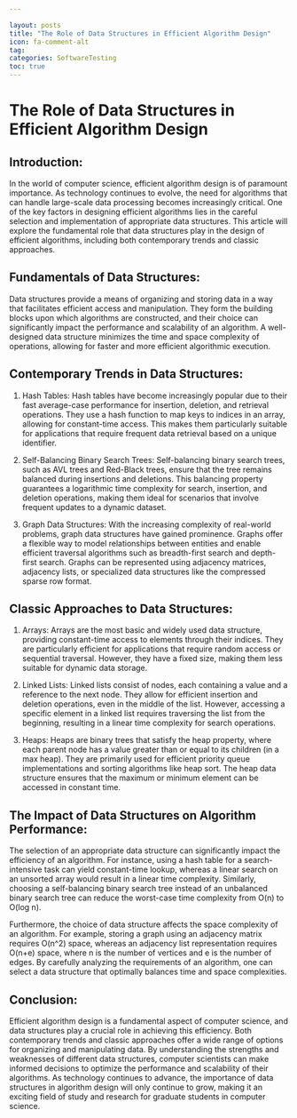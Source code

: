 ```yaml
---

layout: posts
title: "The Role of Data Structures in Efficient Algorithm Design"
icon: fa-comment-alt
tag:      
categories: SoftwareTesting
toc: true
---
```




# The Role of Data Structures in Efficient Algorithm Design

## Introduction:

In the world of computer science, efficient algorithm design is of paramount importance. As technology continues to evolve, the need for algorithms that can handle large-scale data processing becomes increasingly critical. One of the key factors in designing efficient algorithms lies in the careful selection and implementation of appropriate data structures. This article will explore the fundamental role that data structures play in the design of efficient algorithms, including both contemporary trends and classic approaches.

## Fundamentals of Data Structures:

Data structures provide a means of organizing and storing data in a way that facilitates efficient access and manipulation. They form the building blocks upon which algorithms are constructed, and their choice can significantly impact the performance and scalability of an algorithm. A well-designed data structure minimizes the time and space complexity of operations, allowing for faster and more efficient algorithmic execution.

## Contemporary Trends in Data Structures:

1. Hash Tables:
Hash tables have become increasingly popular due to their fast average-case performance for insertion, deletion, and retrieval operations. They use a hash function to map keys to indices in an array, allowing for constant-time access. This makes them particularly suitable for applications that require frequent data retrieval based on a unique identifier.

2. Self-Balancing Binary Search Trees:
Self-balancing binary search trees, such as AVL trees and Red-Black trees, ensure that the tree remains balanced during insertions and deletions. This balancing property guarantees a logarithmic time complexity for search, insertion, and deletion operations, making them ideal for scenarios that involve frequent updates to a dynamic dataset.

3. Graph Data Structures:
With the increasing complexity of real-world problems, graph data structures have gained prominence. Graphs offer a flexible way to model relationships between entities and enable efficient traversal algorithms such as breadth-first search and depth-first search. Graphs can be represented using adjacency matrices, adjacency lists, or specialized data structures like the compressed sparse row format.

## Classic Approaches to Data Structures:

1. Arrays:
Arrays are the most basic and widely used data structure, providing constant-time access to elements through their indices. They are particularly efficient for applications that require random access or sequential traversal. However, they have a fixed size, making them less suitable for dynamic data storage.

2. Linked Lists:
Linked lists consist of nodes, each containing a value and a reference to the next node. They allow for efficient insertion and deletion operations, even in the middle of the list. However, accessing a specific element in a linked list requires traversing the list from the beginning, resulting in a linear time complexity for search operations.

3. Heaps:
Heaps are binary trees that satisfy the heap property, where each parent node has a value greater than or equal to its children (in a max heap). They are primarily used for efficient priority queue implementations and sorting algorithms like heap sort. The heap data structure ensures that the maximum or minimum element can be accessed in constant time.

## The Impact of Data Structures on Algorithm Performance:

The selection of an appropriate data structure can significantly impact the efficiency of an algorithm. For instance, using a hash table for a search-intensive task can yield constant-time lookup, whereas a linear search on an unsorted array would result in a linear time complexity. Similarly, choosing a self-balancing binary search tree instead of an unbalanced binary search tree can reduce the worst-case time complexity from O(n) to O(log n).

Furthermore, the choice of data structure affects the space complexity of an algorithm. For example, storing a graph using an adjacency matrix requires O(n^2) space, whereas an adjacency list representation requires O(n+e) space, where n is the number of vertices and e is the number of edges. By carefully analyzing the requirements of an algorithm, one can select a data structure that optimally balances time and space complexities.

## Conclusion:

Efficient algorithm design is a fundamental aspect of computer science, and data structures play a crucial role in achieving this efficiency. Both contemporary trends and classic approaches offer a wide range of options for organizing and manipulating data. By understanding the strengths and weaknesses of different data structures, computer scientists can make informed decisions to optimize the performance and scalability of their algorithms. As technology continues to advance, the importance of data structures in algorithm design will only continue to grow, making it an exciting field of study and research for graduate students in computer science.